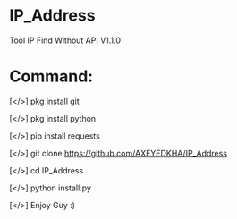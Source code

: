 # IP_Address

Tool IP Find Without API V1.1.0

# Command:

[</>] pkg install git

[</>] pkg install python

[</>] pip install requests

[</>] git clone https://github.com/AXEYEDKHA/IP_Address

[</>] cd IP_Address

[</>] python install.py

[</>] Enjoy Guy :)
